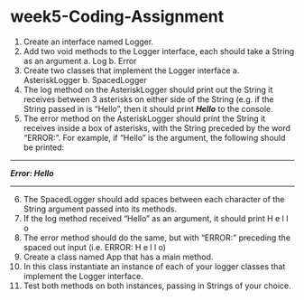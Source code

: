 # week5-Coding-Assignment
1.	Create an interface named Logger.
2.	Add two void methods to the Logger interface, each should take a String as an argument
a.	Log
b.	Error
3.	Create two classes that implement the Logger interface
a.	AsteriskLogger
b.	SpacedLogger
4.	The log method on the AsteriskLogger should print out the String it receives between 3 asterisks on either side of the String (e.g. if the String passed in is “Hello”, then it should print ***Hello*** to the console.
5.	The error method on the AsteriskLogger should print the String it receives inside a box of asterisks, with the String preceded by the word “ERROR:”. For example, if “Hello” is the argument, the following should be printed:

****************
***Error: Hello***
****************
6.	The SpacedLogger should add spaces between each character of the String argument passed into its methods.
7.	If the log method received “Hello” as an argument, it should print H e l l o
8.	The error method should do the same, but with “ERROR:” preceding the spaced out input (i.e. ERROR: H e l l o)
9.	Create a class named App that has a main method.
10.	In this class instantiate an instance of each of your logger classes that implement the Logger interface.
11.	Test both methods on both instances, passing in Strings of your choice.
